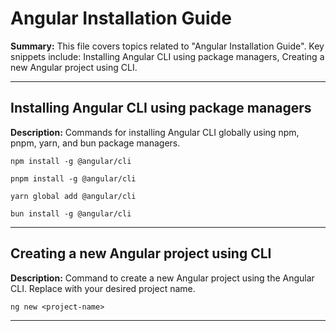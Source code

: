 # Angular Installation Guide

**Summary:** This file covers topics related to "Angular Installation Guide". Key snippets include: Installing Angular CLI using package managers, Creating a new Angular project using CLI.

---

## Installing Angular CLI using package managers

**Description:** Commands for installing Angular CLI globally using npm, pnpm, yarn, and bun package managers.

```shell
npm install -g @angular/cli
```

```shell
pnpm install -g @angular/cli
```

```shell
yarn global add @angular/cli
```

```shell
bun install -g @angular/cli
```

---

## Creating a new Angular project using CLI

**Description:** Command to create a new Angular project using the Angular CLI. Replace <project-name> with your desired project name.

```shell
ng new <project-name>
```

---